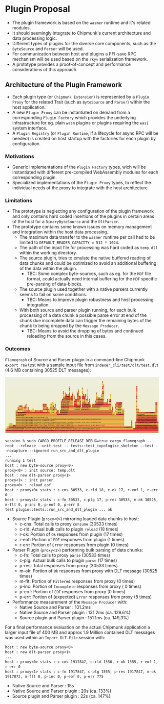 # Plugin Proposal

* The plugin framework is based on the `wasmer` runtime and it's related modules. 
* It should seemingly integrate to Chipmunk's current architecture and data processing logic.
* Different types of plugins for the diverse core components, such as the `ByteSource` and `Parser` will be used.
* For communication between host and plugins a FFI-save RPC mechanism will be used based on the `rkyv` serialization framework.
* A prototype provides a proof-of-concept and performance considerations of this approach.

## Architecture of the Plugin Framework

* Each plugin type (or `Chipmunk Extension`) is represented by a `Plugin Proxy` for the related Trait (such as `ByteSource` and `Parser`) within the host application.
* A new `Plugin Proxy` can be instantiated on demand from a corresponding `Plugin Factory` which provides the underlying infrastructure for eg. plain `wasm` plugins or plugins requiring the `wasi` system interface.
* A `Plugin Registry` (or `Plugin Runtime`, if a lifecycle for async RPC will be needed) is created on host startup with the factories for each plugin by configuration.

### Motivations

* Generic implementations of the `Plugin Factory` types, wich will be instantiated with different pre-compiled WebAssembly modules for each corresponding plugin.
* Specialized implementations of the `Plugin Proxy` types, to reflect the individual needs of the proxy to integrate with the host architecture.

### Limitations

* The prototype is neglecting any configuration of the plugin framework and only contains hard coded insertions of the plugins in certain areas of the host for a `BinaryByteSource` and the `DltParser`.
* The prototype contains some known issues on memory management and integration within the host data processing.
    * The maximum data transfer to the `wasmer` runtime per call had to be limited to `DEFAULT_READER_CAPACITY = 512 * 1024`.
    * The path of the input file for processing was hard coded as `temp.dll` within the working directory.
    * The source plugin, tries to emulate the native buffered reading of data chunks and could be optimized to avoid an additional buffering of the data within the plugin.
        * TBC: Some complex byte-sources, such as eg. for the `MDF` file format, could actually need internal buffering for the `MDF` specific pre-parsing of data-blocks.
    * The source plugin used together with a native parsers currently seems to fail on some conditions.
        * TBC: Means to improve plugin robustness and host processing integration.
    * With both source and parser plugin running, for each bulk processing of a data chunk a possible parse error at end of the chunk due incomplete data can trigger the remaining bytes of the chunk to being dropped by the `Message Producer`. 
        * TBC: Means to avoid the dropping of bytes and continued reloading from the source in this cases.

### Outcomes

`Flamegraph` of Source and Parser plugin in a command-line Chipmunk `export raw` test with a sample input file from `indexer_cli/test/dlt/test.dlt` (4.6 MB containing 30525 DLT messages):

[![Flamegraph of Source and Parser plugin](flamegraph.png)](flamegraph.svg?x=697&y=853)

```
session % sudo CARGO_PROFILE_RELEASE_DEBUG=true cargo flamegraph --root --release --unit-test -- tests::test_topologize_skeleton --test --nocapture --ignored run_src_and_dlt_plugin
...
running 1 test
host : new byte-source proxy<0>
proxy<0> : init source: temp.dlt
host : new dlt-parser proxy<1>
proxy<1> : init parser
proxy<0> : reload eof
host : proxy<0> stats : c-cns 30533, c-rld 18, r-ok 17, r-eof 1, r-err 0
host : proxy<1> stats : c-fn 30533, c-plg 17, p-res 30533, m-ok 30525, m-flt 0, p-inc 0, p-eof 0, p-err 8
test plugin::tests::run_src_and_dlt_plugin ... ok
```

* Source Plugin (`proxy<0>`) mirroring loaded data chunks to host:
    * c-cns: Total calls to proxy `consume` (30533 times)
    * c-rld: Actual bulk calls to plugin `reload` (18 times)
    * r-ok: Portion of `Ok` responses from plugin (17 times)
    * r-eof: Portion of `EOF` responses from plugin (1 times)
    * r-err: Portion of `Error` responses from plugin (0 times)
* Parser Plugin (`proxy<1>`) performing bulk parsing of data chunks:
    * c-fn: Total calls to proxy `parse` (30533 times)
    * c-plg: Actual bulk calls to plugin `parse` (17 times)
    * p-res: Total responses from proxy (30533 times)
    * m-ok: Portion of `Ok` responses from proxy with DLT message (30525 times)
    * m-flt: Portion of `Filtered` responses from proxy (0 times)
    * p-inc: Portion of `Incomplete` responses from proxy ( 0 times)
    * p-eof: Portion of `EOF` responses from proxy (0 times)
    * p-err: Portion of (expected) `Error` responses from proxy (8 times)
* Performance measurement of the `Message Producer` with:
    * Native Source and Parser : 101.2ms
    * Native Source and Parser plugin : 131.2ms (ca. 129.6%)
    * Source plugin and Parser plugin : 151.1ms (ca. 149,3%)

For a final performance evaluation on the actual Chipmunk application a larger input file of 400 MB and approx 1.9 Million contained DLT messages was used within an `Import DLT-File` session with:

```
host : new byte-source proxy<0>
host : new dlt-parser proxy<1>
...
host : proxy<0> stats : c-cns 1917847, c-rld 1556, r-ok 1555, r-eof 1, r-err 0
host : proxy<1> stats : c-fn 1917847, c-plg 1555, p-res 1917847, m-ok 1917072, m-flt 0, p-inc 0, p-eof 0, p-err 775
```

* Native Source and Parser : 15s
* Native Source and Parser plugin : 20s (ca. 133%)
* Source plugin and Parser plugin : 22s (ca. 147%)
